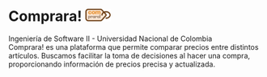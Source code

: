 # Comprara! <img src="comprara/static/logo.png" style="width:50px">
Ingeniería de Software II - Universidad Nacional de Colombia\
Comprara! es una plataforma que permite comparar precios entre distintos artículos. Buscamos facilitar la toma de decisiones al hacer una compra, proporcionando información de precios precisa y actualizada.
